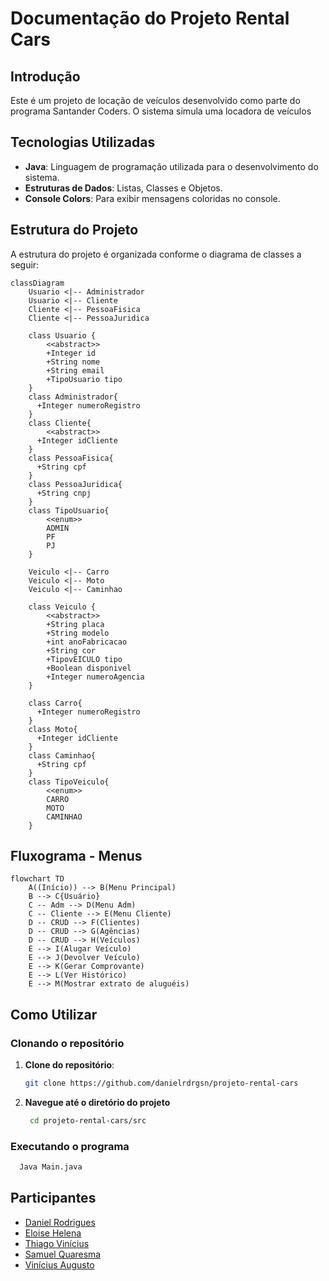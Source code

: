 # Documentação do Projeto Rental Cars

## Introdução

Este é um projeto de locação de veículos desenvolvido como parte do programa Santander Coders.
O sistema simula uma locadora de veículos


## Tecnologias Utilizadas

- **Java**: Linguagem de programação utilizada para o desenvolvimento do sistema.
- **Estruturas de Dados**: Listas, Classes e Objetos.
- **Console Colors**: Para exibir mensagens coloridas no console.

## Estrutura do Projeto

A estrutura do projeto é organizada conforme o diagrama de classes a seguir:

```mermaid
classDiagram
    Usuario <|-- Administrador
    Usuario <|-- Cliente
    Cliente <|-- PessoaFisica
    Cliente <|-- PessoaJuridica
    
    class Usuario {
        <<abstract>>
        +Integer id
        +String nome
        +String email
        +TipoUsuario tipo
    }
    class Administrador{
      +Integer numeroRegistro
    }
    class Cliente{
        <<abstract>>
      +Integer idCliente
    }
    class PessoaFisica{
      +String cpf
    }
    class PessoaJuridica{
      +String cnpj
    }
    class TipoUsuario{
        <<enum>>
        ADMIN
        PF
        PJ
    }

    Veiculo <|-- Carro
    Veiculo <|-- Moto
    Veiculo <|-- Caminhao
    
    class Veiculo {
        <<abstract>>
        +String placa
        +String modelo
        +int anoFabricacao
        +String cor
        +TipovEICULO tipo
        +Boolean disponivel
        +Integer numeroAgencia
    }
    
    class Carro{
      +Integer numeroRegistro
    }
    class Moto{
      +Integer idCliente
    }
    class Caminhao{
      +String cpf
    }
    class TipoVeiculo{
        <<enum>>
        CARRO
        MOTO
        CAMINHAO
    }
```
## Fluxograma - Menus
```mermaid    
flowchart TD
    A((Início)) --> B(Menu Principal)
    B --> C{Usuário}
    C -- Adm --> D(Menu Adm)
    C -- Cliente --> E(Menu Cliente)
    D -- CRUD --> F(Clientes)
    D -- CRUD --> G(Agências)
    D -- CRUD --> H(Veículos)
    E --> I(Alugar Veículo)
    E --> J(Devolver Veículo)
    E --> K(Gerar Comprovante)
    E --> L(Ver Histórico)
    E --> M(Mostrar extrato de aluguéis)

```

## Como Utilizar

### Clonando o repositório

1. **Clone do repositório**:
    ```bash
   git clone https://github.com/danielrdrgsn/projeto-rental-cars
   ```
2. **Navegue até o diretório do projeto**
   ```bash 
    cd projeto-rental-cars/src

### Executando o programa

```bash
  Java Main.java
```


## Participantes

- [Daniel Rodrigues](https://github.com/danielrdrgsn)
- [Eloise Helena](https://github.com/EloiseHelena)
- [Thiago Vinícius](https://github.com/Thiagoqdev)
- [Samuel Quaresma](https://github.com/squoliver83)
- [Vinícius Augusto](https://github.com/vinicius-augusto1)